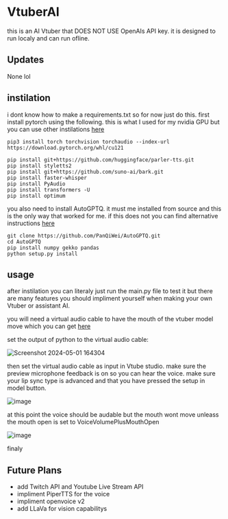 # VtuberAI
this is an AI Vtuber that DOES NOT USE OpenAIs API key. it is designed to run localy and can run ofline.

## Updates
None lol

## instilation
i dont know how to make a requirements.txt so for now just do this.
first install pytorch using the following. this is what I used for my nvidia GPU but you can use other instilations [here](https://pytorch.org/get-started/locally/)
```
pip3 install torch torchvision torchaudio --index-url https://download.pytorch.org/whl/cu121
```
```
pip install git+https://github.com/huggingface/parler-tts.git
pip install styletts2
pip install git+https://github.com/suno-ai/bark.git
pip install faster-whisper
pip install PyAudio
pip install transformers -U
pip install optimum
```
you also need to install AutoGPTQ. it must me installed from source and this is the only way that worked for me. if this does not you can find alternative instructions [here](https://github.com/AutoGPTQ/AutoGPTQ)
```
git clone https://github.com/PanQiWei/AutoGPTQ.git
cd AutoGPTQ
pip install numpy gekko pandas
python setup.py install
```

## usage
after instilation you can literaly just run the main.py file to test it but there are many features you should impliment yourself when making your own Vtuber or assistant AI.  

you will need a virtual audio cable to have the mouth of the vtuber model move which you can get [here](https://vb-audio.com/Cable/)

set the output of python to the virtual audio cable:

![Screenshot 2024-05-01 164304](https://github.com/neurokitti/VtuberAI/assets/168581144/aaf8f4b9-663c-4cca-9972-12fbf7b75341)


then set the virtual audio cable as input in Vtube studio. make sure the preview microphone feedback is on so you can hear the voice. make sure your lip sync type is advanced and that you have pressed the setup in model button.

![image](https://github.com/neurokitti/VtuberAI/assets/168581144/1415e2c2-f3b7-4382-b1f5-de525821ca0e)

at this point the voice should be audable but the mouth wont move unleass the mouth open is set to VoiceVolumePlusMouthOpen

![image](https://github.com/neurokitti/VtuberAI/assets/168581144/d98a794d-c9cf-47d0-91fd-ad7a65414812)



finaly

## Future Plans
- add Twitch API and Youtube Live Stream API
- impliment PiperTTS for the voice
- impliment openvoice v2
- add LLaVa for vision capabilitys
